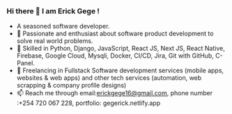 ### Hi there 👋 I am Erick Gege !
- A seasoned software developer.
- 👀 Passionate and enthusiast about software product development to solve real world problems.
- 🌱 Skilled in Python, Django, JavaScript, React JS, Next JS, React Native, Firebase, Google Cloud, Mysqli, Docker, CI/CD, Jira, Git with GitHub, C-Panel.
- 💞️ Freelancing in Fullstack Software development services (mobile apps, websites & web apps) and other tech services (automation, web scrapping & company profile             designs) 
- 📫 Reach me through email:erickgege16@gmail.com, phone number :+254 720 067 228, portfolio: gegerick.netlify.app

<!---
erick16-max/erick16-max is a ✨ special ✨ repository because its `README.md` (this file) appears on your GitHub profile.
You can click the Preview link to take a look at your changes.
--->
